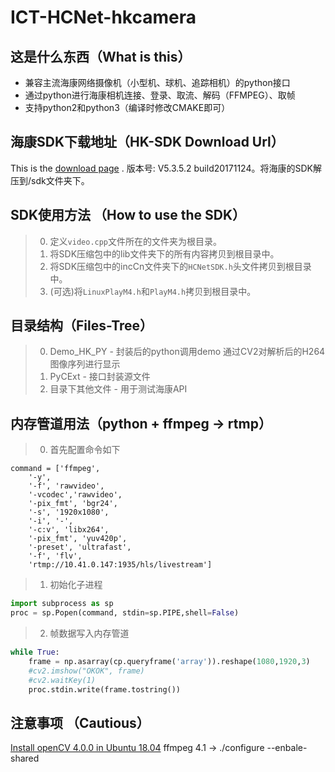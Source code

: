 # ICT-HCNet-hkcamera
## 这是什么东西（What is this）
* 兼容主流海康网络摄像机（小型机、球机、追踪相机）的python接口
* 通过python进行海康相机连接、登录、取流、解码（FFMPEG）、取帧
* 支持python2和python3（编译时修改CMAKE即可）

## 海康SDK下载地址（HK-SDK Download Url）
This is the [download page](http://www.hikvision.com/cn/download_more_403.html "Title") .
版本号: V5.3.5.2 build20171124。将海康的SDK解压到/sdk文件夹下。

## SDK使用方法 （How to use the SDK）
> 0.   定义`video.cpp`文件所在的文件夹为根目录。
> 1.   将SDK压缩包中的lib文件夹下的所有内容拷贝到根目录中。
> 2.   将SDK压缩包中的incCn文件夹下的`HCNetSDK.h`头文件拷贝到根目录中。
> 3.   (可选)将`LinuxPlayM4.h`和`PlayM4.h`拷贝到根目录中。

## 目录结构（Files-Tree）
> 0.   Demo_HK_PY - 封装后的python调用demo 通过CV2对解析后的H264图像序列进行显示
> 1.   PyCExt - 接口封装源文件
> 2.   目录下其他文件 - 用于测试海康API

## 内存管道用法（python + ffmpeg -> rtmp）
> 0.   首先配置命令如下

    command = ['ffmpeg',
        '-y',
        '-f', 'rawvideo',
        '-vcodec','rawvideo',
        '-pix_fmt', 'bgr24',
        '-s', '1920x1080',
        '-i', '-',
        '-c:v', 'libx264',
        '-pix_fmt', 'yuv420p',
        '-preset', 'ultrafast',
        '-f', 'flv',
        'rtmp://10.41.0.147:1935/hls/livestream']
    
> 1.   初始化子进程

```python
import subprocess as sp
proc = sp.Popen(command, stdin=sp.PIPE,shell=False)
```

> 2.   帧数据写入内存管道

```python
while True:
    frame = np.asarray(cp.queryframe('array')).reshape(1080,1920,3)
    #cv2.imshow("OKOK", frame)
    #cv2.waitKey(1)
    proc.stdin.write(frame.tostring())
```

## 注意事项 （Cautious）
[Install openCV 4.0.0 in Ubuntu 18.04](https://www.pyimagesearch.com/2018/08/15/how-to-install-opencv-4-on-ubuntu/)
ffmpeg 4.1 -> ./configure --enbale-shared
